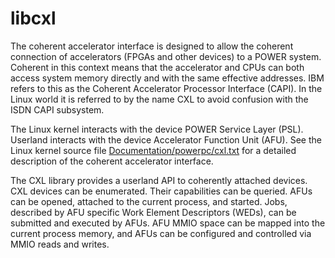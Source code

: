 libcxl
======
The coherent accelerator interface is designed to allow the coherent connection
of accelerators (FPGAs and other devices) to a POWER system. Coherent in this
context means that the accelerator and CPUs can both access system memory
directly and with the same effective addresses. IBM refers to this as the
Coherent Accelerator Processor Interface (CAPI). In the Linux world it is
referred to by the name CXL to avoid confusion with the ISDN CAPI subsystem.

The Linux kernel interacts with the device POWER Service Layer (PSL). Userland
interacts with the device Accelerator Function Unit (AFU). See the Linux kernel
source file [Documentation/powerpc/cxl.txt][1] for a detailed description of
the coherent accelerator interface.

The CXL library provides a userland API to coherently attached devices. CXL
devices can be enumerated. Their capabilities can be queried. AFUs can be
opened, attached to the current process, and started. Jobs, described by AFU
specific Work Element Descriptors (WEDs), can be submitted and executed by
AFUs. AFU MMIO space can be mapped into the current process memory, and AFUs
can be configured and controlled via MMIO reads and writes.

[1]: https://git.kernel.org/cgit/linux/kernel/git/torvalds/linux.git/plain/Documentation/powerpc/cxl.txt
